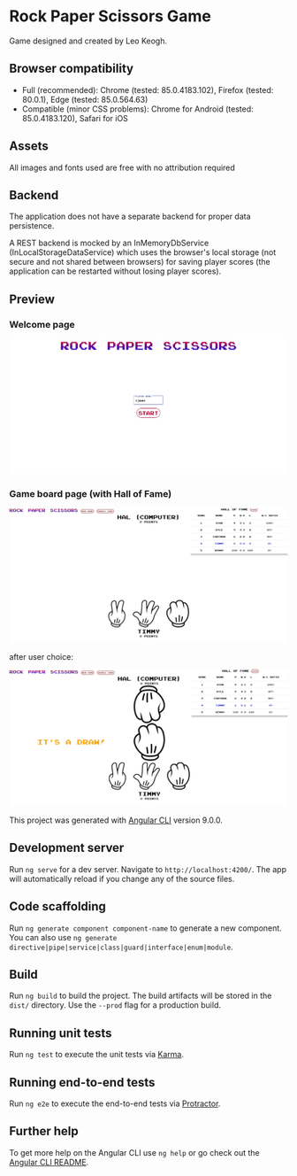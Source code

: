 # Rock Paper Scissors Game

Game designed and created by Leo Keogh.

## Browser compatibility
- Full (recommended): Chrome (tested: 85.0.4183.102), Firefox (tested: 80.0.1), Edge (tested: 85.0.564.63)
- Compatible (minor CSS problems): Chrome for Android (tested: 85.0.4183.120), Safari for iOS

## Assets
All images and fonts used are free with no attribution required

## Backend
The application does not have a separate backend for proper data persistence.

A REST backend is mocked by an InMemoryDbService (InLocalStorageDataService) which uses the browser's local storage (not secure and not shared between browsers) for saving player scores (the application can be restarted without losing player scores).

## Preview

### Welcome page
<kbd>![Welcome screen](src/assets/previews/welcome.jpg)</kbd>

### Game board page (with Hall of Fame)
<kbd>![Game board screen](src/assets/previews/game-board.jpg)</kbd>

after user choice:

<kbd>![Game board with rock screen](src/assets/previews/game-board-rock-play.jpg)</kbd>


This project was generated with [Angular CLI](https://github.com/angular/angular-cli) version 9.0.0.

## Development server

Run `ng serve` for a dev server. Navigate to `http://localhost:4200/`. The app will automatically reload if you change any of the source files.

## Code scaffolding

Run `ng generate component component-name` to generate a new component. You can also use `ng generate directive|pipe|service|class|guard|interface|enum|module`.

## Build

Run `ng build` to build the project. The build artifacts will be stored in the `dist/` directory. Use the `--prod` flag for a production build.

## Running unit tests

Run `ng test` to execute the unit tests via [Karma](https://karma-runner.github.io).

## Running end-to-end tests

Run `ng e2e` to execute the end-to-end tests via [Protractor](http://www.protractortest.org/).

## Further help

To get more help on the Angular CLI use `ng help` or go check out the [Angular CLI README](https://github.com/angular/angular-cli/blob/master/README.md).
